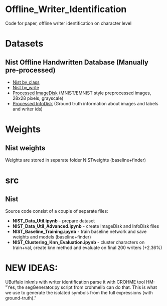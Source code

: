 # Offline_Writer_Identification
Code for paper, offline writer identification on character level <br>

# Datasets
## Nist Offline Handwritten Database (Manually pre-processed)
- [Nist by_class](https://drive.google.com/open?id=19lJdqYlnlyodhKIRLBuTKCN5EO30x4C4) <br>
- [Nist by_write](https://drive.google.com/open?id=1XI3XZZuj3BBMEescln8y_cQRjUE_-MiD) <br>
- [Processed ImageDisk](https://drive.google.com/open?id=17c2itFvFmpA0FUHiViYTpE3Nzc-B4YVU) (MNIST/EMNIST style preprocessed images, 28x28 pixels, grayscale) <br>
- [Processed InfoDisk](https://drive.google.com/open?id=1KLrAYpkMVKXRKrIRjW7pfA7-7KuGVArM) (Ground truth information about images and labels and writer ids) <br>

# Weights
## Nist weights
Weights are stored in separate folder NISTweights (baseline+finder) <br>

# src
## Nist
Source code consist of a couple of separate files: <br>
- **NIST_Data_Util.ipynb**                  - prepare dataset <br>
- **NIST_Data_Util_Advanced.ipynb**         - create ImageDisk and InfoDisk files <br>
- **NIST_Baseline_Training.ipynb**          - train baseline network and save weights and models (baseline+finder) <br>
- **NIST_Clustering_Knn_Evaluation.ipynb**  - cluster characters on train+val, create knn method and evaluate on final 200 writers (+2.36%) <br>

# NEW IDEAS:
UBuffalo inkmls with writer identification parse it with CROHME tool 
HM: "Yes, the segGenerator.py script from crohmelib can do that. This is what we use to generate the isolated symbols from the full expressions (with ground-truth)."
